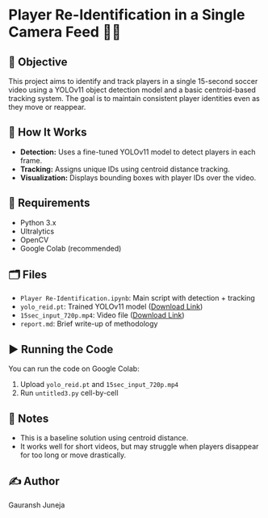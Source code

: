 # Player Re-Identification in a Single Camera Feed 🎥🧠

## 📌 Objective
This project aims to identify and track players in a single 15-second soccer video using a YOLOv11 object detection model and a basic centroid-based tracking system. The goal is to maintain consistent player identities even as they move or reappear.

## 🚀 How It Works
- **Detection:** Uses a fine-tuned YOLOv11 model to detect players in each frame.
- **Tracking:** Assigns unique IDs using centroid distance tracking.
- **Visualization:** Displays bounding boxes with player IDs over the video.

## 🧰 Requirements
- Python 3.x
- Ultralytics
- OpenCV
- Google Colab (recommended)

## 🗂 Files
- `Player Re-Identification.ipynb`: Main script with detection + tracking
- `yolo_reid.pt`: Trained YOLOv11 model ([Download Link](https://drive.google.com/file/d/1-5fOSHOSB9UXyP_enOoZNAMScrePVcMD/view))
- `15sec_input_720p.mp4`: Video file ([Download Link](https://drive.google.com/drive/folders/1Nx6H_n0UUI6L-6i8WknXd4Cv2c3VjZTP?usp=sharing))
- `report.md`: Brief write-up of methodology

## ▶️ Running the Code
You can run the code on Google Colab:
1. Upload `yolo_reid.pt` and `15sec_input_720p.mp4`
2. Run `untitled3.py` cell-by-cell

## 📌 Notes
- This is a baseline solution using centroid distance.
- It works well for short videos, but may struggle when players disappear for too long or move drastically.

## ✍️ Author
Gauransh Juneja
